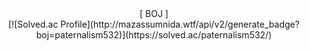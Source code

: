 
<center>[ BOJ ]</center>
<center>[![Solved.ac Profile](http://mazassumnida.wtf/api/v2/generate_badge?boj=paternalism532)](https://solved.ac/paternalism532/)</center>
